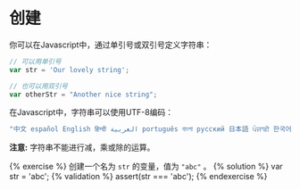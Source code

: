 # 创建

你可以在Javascript中，通过单引号或双引号定义字符串：

```js
// 可以用单引号
var str = 'Our lovely string';

// 也可以用双引号
var otherStr = "Another nice string";
```

在Javascript中，字符串可以使用UTF-8编码：

```js
"中文 español English हिन्दी العربية português বাংলা русский 日本語 ਪੰਜਾਬੀ 한국어";
```


**注意:** 字符串不能进行减，乘或除的运算。

{% exercise %}
创建一个名为 `str` 的变量，值为 `"abc"` 。
{% solution %}
var str = 'abc';
{% validation %}
assert(str === 'abc');
{% endexercise %}
